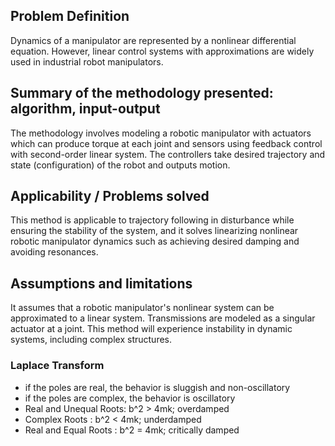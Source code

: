 ## Problem Definition
Dynamics of a manipulator are represented by a nonlinear differential equation. However, linear control systems with approximations are widely used in industrial robot manipulators. 

## Summary of the methodology presented: algorithm, input-output
The methodology involves modeling a robotic manipulator with actuators which can produce torque at each joint and sensors using feedback control with second-order linear system. The controllers take desired trajectory and state (configuration) of the robot and outputs motion.

## Applicability / Problems solved 
This method is applicable to trajectory following in disturbance while ensuring the stability of the system, and it solves linearizing nonlinear robotic manipulator dynamics such as achieving desired damping and avoiding resonances.

## Assumptions and limitations
It assumes that a robotic manipulator's nonlinear system can be approximated to a linear system.
Transmissions are modeled as a singular actuator at a joint. This method will experience instability in dynamic systems, including complex structures.

### Laplace Transform
- if the poles are real, the behavior is sluggish and non-oscillatory
- if the poles are complex, the behavior is oscillatory
- Real and Unequal Roots: b^2 > 4mk; overdamped
- Complex Roots : b^2 < 4mk; underdamped
- Real and Equal Roots : b^2 = 4mk; critically damped
